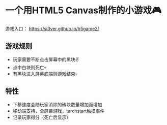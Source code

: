 # 一个用HTML5 Canvas制作的小游戏🎮

游戏入口： https://si3ver.github.io/h5game2/

## 游戏规则

+ 玩家需要不断点击屏幕中的黑块✌️
+ 点中白块则死亡💀
+ 有黑块进入屏幕底端则游戏结束💀

## 特性

+ 下移速度会随玩家消除的砖块数量增加而增加
+ 移动端支持，全屏幕游戏，tarchstart触摸事件
+ 记录玩家得分（死亡后显示）
